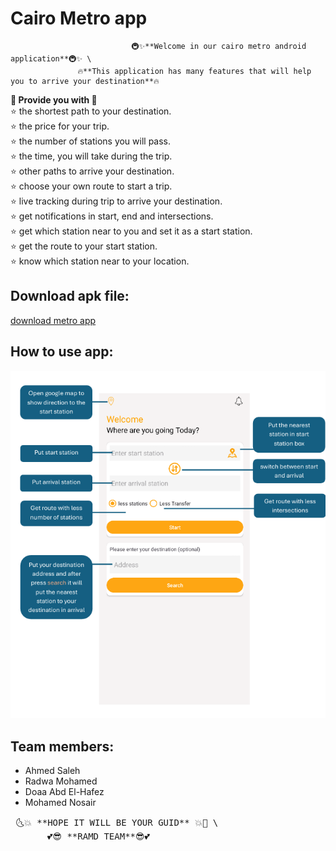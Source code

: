# Cairo Metro app 
                               🚇✨**Welcome in our cairo metro android application**🚇✨ \
                   🔥**This application has many features that will help you to arrive your destination**🔥

**💎 Provide you with 💎**                                
      ⭐  the shortest path to your destination. \
      ⭐  the price for your trip.\
      ⭐  the number of stations you will pass.\
      ⭐  the time, you will take during the trip.\
      ⭐  other paths to arrive your destination.\
      ⭐  choose your own route to start a trip.\
      ⭐  live tracking during trip to arrive your destination.\
      ⭐  get notifications in start, end and intersections.\
      ⭐  get which station near to you and set it as a start station.\
      ⭐  get the route to your start station.\
      ⭐  know which station near to your location.
      
## Download apk file: 
 [download metro app](https://raw.githubusercontent.com/Radwa-Mohamed-99/cairoMetro/main/app/build/intermediates/apk/debug/app-debug.apk)

## How to use app:
![home page guide ](https://github.com/Radwa-Mohamed-99/cairoMetro/blob/main/homeInstrcutions.png)

## Team members:
   * Ahmed Saleh
   * Radwa Mohamed
   * Doaa Abd El-Hafez
   * Mohamed Nosair

<pre>
 🌜💥 **HOPE IT WILL BE YOUR GUID** 💥🌛 \
       💕😎 **RAMD TEAM**😎💕
</pre>

      

            
            
   

  
 
